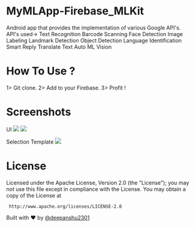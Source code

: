 # MyMLApp-Firebase_MLKit
Android app that provides the implementation of various Google API's.<br />
	API's used->
 		Text Recognition
		Barcode Scanning
		Face Detection
		Image Labeling
		Landmark Detection
		Object Detection
		Language Identification
		Smart Reply
		Translate Text
		Auto ML Vision
# How To Use ?
1> Git clone.
2> Add to your Firebase.
3> Profit !


# Screenshots 
UI
![](https://i.imgur.com/mcigzxh.jpg?1) 
![](https://i.imgur.com/LS6LRfG.jpg?1)

Selection Template 
![](https://i.imgur.com/V8xuWqM.jpg?1)

# License

 Licensed under the Apache License, Version 2.0 (the "License");
 you may not use this file except in compliance with the License.
 You may obtain a copy of the License at

     http://www.apache.org/licenses/LICENSE-2.0


Built with ❤️ by [@deepanshu2301](https://github.com/deepanshu2301)
